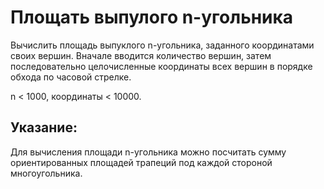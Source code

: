 # Площать выпулого n-угольника

Вычислить площадь выпуклого n-угольника, заданного координатами своих вершин. 
Вначале вводится количество вершин, затем последовательно целочисленные
 координаты всех вершин в порядке обхода по часовой стрелке.
 
n < 1000, координаты < 10000.

## Указание: 
Для вычисления площади n-угольника можно посчитать сумму
ориентированных площадей трапеций под каждой стороной многоугольника.

